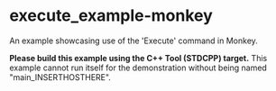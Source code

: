 # execute_example-monkey
An example showcasing use of the 'Execute' command in Monkey.

**Please build this example using the C++ Tool (STDCPP) target.** This example cannot run itself for the demonstration without being named "main_INSERTHOSTHERE".
